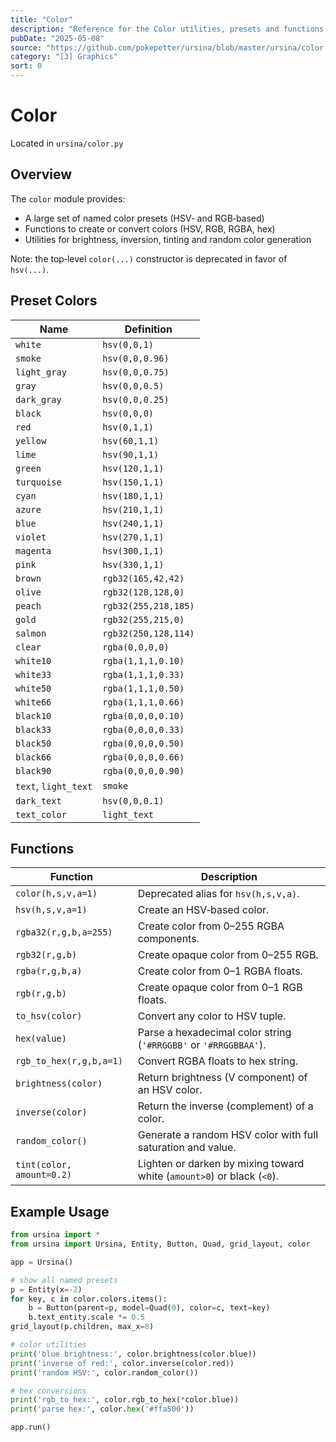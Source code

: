 ```yaml
---
title: "Color"
description: "Reference for the Color utilities, presets and functions for working with colors in Ursina (HSV, RGB, alpha, tints, random, conversion, brightness, inverse)."
pubDate: "2025-05-08"
source: "https://github.com/pokepetter/ursina/blob/master/ursina/color.py"
category: "[3] Graphics"
sort: 0
---
```


# Color

Located in `ursina/color.py`

## Overview

The `color` module provides:

- A large set of named color presets (HSV‑ and RGB‑based)  
- Functions to create or convert colors (HSV, RGB, RGBA, hex)  
- Utilities for brightness, inversion, tinting and random color generation  

Note: the top‑level `color(...)` constructor is deprecated in favor of `hsv(...)`.

## Preset Colors

| Name        | Definition                  |  
|-------------|-----------------------------|  
| `white`     | `hsv(0,0,1)`                |  
| `smoke`     | `hsv(0,0,0.96)`             |  
| `light_gray`| `hsv(0,0,0.75)`             |  
| `gray`      | `hsv(0,0,0.5)`              |  
| `dark_gray` | `hsv(0,0,0.25)`             |  
| `black`     | `hsv(0,0,0)`                |  
| `red`       | `hsv(0,1,1)`                |  
| `yellow`    | `hsv(60,1,1)`               |  
| `lime`      | `hsv(90,1,1)`               |  
| `green`     | `hsv(120,1,1)`              |  
| `turquoise` | `hsv(150,1,1)`              |  
| `cyan`      | `hsv(180,1,1)`              |  
| `azure`     | `hsv(210,1,1)`              |  
| `blue`      | `hsv(240,1,1)`              |  
| `violet`    | `hsv(270,1,1)`              |  
| `magenta`   | `hsv(300,1,1)`              |  
| `pink`      | `hsv(330,1,1)`              |  
| `brown`     | `rgb32(165,42,42)`          |  
| `olive`     | `rgb32(128,128,0)`          |  
| `peach`     | `rgb32(255,218,185)`        |  
| `gold`      | `rgb32(255,215,0)`          |  
| `salmon`    | `rgb32(250,128,114)`        |  
| `clear`     | `rgba(0,0,0,0)`             |  
| `white10`   | `rgba(1,1,1,0.10)`          |  
| `white33`   | `rgba(1,1,1,0.33)`          |  
| `white50`   | `rgba(1,1,1,0.50)`          |  
| `white66`   | `rgba(1,1,1,0.66)`          |  
| `black10`   | `rgba(0,0,0,0.10)`          |  
| `black33`   | `rgba(0,0,0,0.33)`          |  
| `black50`   | `rgba(0,0,0,0.50)`          |  
| `black66`   | `rgba(0,0,0,0.66)`          |  
| `black90`   | `rgba(0,0,0,0.90)`          |  
| `text`, `light_text` | `smoke`             |  
| `dark_text` | `hsv(0,0,0.1)`               |  
| `text_color`| `light_text`                |  

## Functions

| Function                          | Description                                                         |
|-----------------------------------|---------------------------------------------------------------------|
| `color(h,s,v,a=1)`                | Deprecated alias for `hsv(h,s,v,a)`.                                |
| `hsv(h,s,v,a=1)`                  | Create an HSV‑based color.                                           |
| `rgba32(r,g,b,a=255)`             | Create color from 0–255 RGBA components.                            |
| `rgb32(r,g,b)`                    | Create opaque color from 0–255 RGB.                                 |
| `rgba(r,g,b,a)`                   | Create color from 0–1 RGBA floats.                                  |
| `rgb(r,g,b)`                      | Create opaque color from 0–1 RGB floats.                            |
| `to_hsv(color)`                   | Convert any color to HSV tuple.                                     |
| `hex(value)`                      | Parse a hexadecimal color string (`'#RRGGBB'` or `'#RRGGBBAA'`).     |
| `rgb_to_hex(r,g,b,a=1)`           | Convert RGBA floats to hex string.                                  |
| `brightness(color)`               | Return brightness (V component) of an HSV color.                    |
| `inverse(color)`                  | Return the inverse (complement) of a color.                         |
| `random_color()`                  | Generate a random HSV color with full saturation and value.         |
| `tint(color, amount=0.2)`         | Lighten or darken by mixing toward white (`amount>0`) or black (`<0`). |

## Example Usage

```python
from ursina import *
from ursina import Ursina, Entity, Button, Quad, grid_layout, color

app = Ursina()

# show all named presets
p = Entity(x=-2)
for key, c in color.colors.items():
    b = Button(parent=p, model=Quad(0), color=c, text=key)
    b.text_entity.scale *= 0.5
grid_layout(p.children, max_x=8)

# color utilities
print('blue brightness:', color.brightness(color.blue))
print('inverse of red:', color.inverse(color.red))
print('random HSV:', color.random_color())

# hex conversions
print('rgb_to_hex:', color.rgb_to_hex(*color.blue))
print('parse hex:', color.hex('#ffa500'))

app.run()
